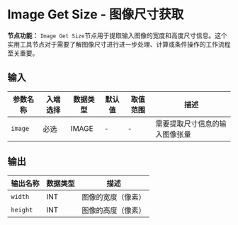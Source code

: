 # Image Get Size - 图像尺寸获取

**节点功能：** `Image Get Size`节点用于提取输入图像的宽度和高度尺寸信息。这个实用工具节点对于需要了解图像尺寸进行进一步处理、计算或条件操作的工作流程至关重要。

## 输入

| 参数名称 | 入端选择 | 数据类型 | 默认值 | 取值范围 | 描述 |
| -------- | -------- | -------- | ------ | -------- | ---- |
| `image` | 必选 | IMAGE | - | - | 需要提取尺寸信息的输入图像张量 |

## 输出

| 输出名称 | 数据类型 | 描述 |
|---------|----------|------|
| `width` | INT | 图像的宽度（像素） |
| `height` | INT | 图像的高度（像素） |